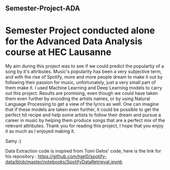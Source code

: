 ## Semester-Project-ADA
# Semester Project conducted alone for the Advanced Data Analysis course at HEC Lausanne
My aim during this project was to see if we could predict the populartiy of a song by it's attributes. Music's popularity has been a very subjective term, and with the rise of Spotify, more and more people dream to make it out by following their passion for music, unfortunately, just a very small part of them make it. 
I used Machine Learning and Deep Learning models to carry out this project.
Results are promising, even though we could have taken them even further by encoding the artists names, or by using Natural Language Processing to get a view of the lyrics as well. 
One can imagine that if these models are taken even further, it could be possible to get the perfect hit recipe and help some artists to follow their dream and pursue a career in music by helping them produce songs that are a perfect mix of the relevant attributes.
Thank you for reading this project, I hope that you enjoy it as much as I enjoyed making it.

Samy :) 

Data Extraction code is inspired from Tomi Gelos' code, here is the link for his repository : https://github.com/tgel0/spotify-data/blob/master/notebooks/SpotifyDataRetrieval.ipynb
